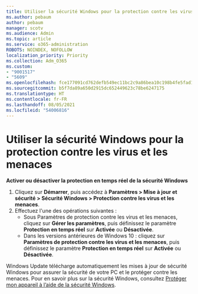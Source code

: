 ```yaml
---
title: Utiliser la sécurité Windows pour la protection contre les virus et les menaces
ms.author: pebaum
author: pebaum
manager: scotv
ms.audience: Admin
ms.topic: article
ms.service: o365-administration
ROBOTS: NOINDEX, NOFOLLOW
localization_priority: Priority
ms.collection: Adm_O365
ms.custom:
- "9001517"
- "5609"
ms.openlocfilehash: fce177091cd762defb549ec11bc2c9a86bea10c198b4fe5fad17c128379f2a8a
ms.sourcegitcommit: b5f7da89a650d2915dc652449623c78be6247175
ms.translationtype: HT
ms.contentlocale: fr-FR
ms.lasthandoff: 08/05/2021
ms.locfileid: "54006816"
---
```

# <a name="use-windows-security-for-virus-and-threat-protection"></a>Utiliser la sécurité Windows pour la protection contre les virus et les menaces

**Activer ou désactiver la protection en temps réel de la sécurité Windows**

1. Cliquez sur **Démarrer**, puis accédez à **Paramètres > Mise à jour et sécurité > Sécurité Windows > Protection contre les virus et les menaces**.
2. Effectuez l'une des opérations suivantes :
    - Sous Paramètres de protection contre les virus et les menaces, cliquez sur **Gérer les paramètres**, puis définissez le paramètre **Protection en temps réel** sur **Activée** ou **Désactivée**.
    - Dans les versions antérieures de Windows 10 : cliquez sur **Paramètres de protection contre les virus et les menaces**, puis définissez le paramètre **Protection en temps réel** sur **Activée** ou **Désactivée**.

Windows Update télécharge automatiquement les mises à jour de sécurité Windows pour assurer la sécurité de votre PC et le protéger contre les menaces. Pour en savoir plus sur la sécurité Windows, consultez [Protéger mon appareil à l’aide de la sécurité Windows](https://support.microsoft.com/help/17464/windows-10-help-protect-my-device-with-windows-security).
